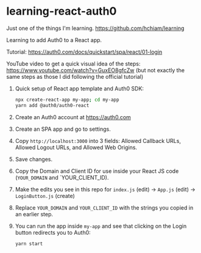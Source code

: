 # learning-react-auth0

Just one of the things I'm learning. <https://github.com/hchiam/learning>

Learning to add Auth0 to a React app.

Tutorial: <https://auth0.com/docs/quickstart/spa/react/01-login>

YouTube video to get a quick visual idea of the steps: <https://www.youtube.com/watch?v=GuxEO8gfcZw> (but not exactly the same steps as those I did following the official tutorial)

1. Quick setup of React app template and Auth0 SDK:

   ```bash
   npx create-react-app my-app; cd my-app
   yarn add @auth0/auth0-react
   ```

2. Create an Auth0 account at <https://auth0.com>
3. Create an SPA app and go to settings.
4. Copy `http://localhost:3000` into 3 fields: Allowed Callback URLs, Allowed Logout URLs, and Allowed Web Origins.
5. Save changes.
6. Copy the Domain and Client ID for use inside your React JS code (`YOUR_DOMAIN` and `YOUR_CLIENT_ID).
7. Make the edits you see in this repo for `index.js` (edit) -> `App.js` (edit) -> `LoginButton.js` (create)
8. Replace `YOUR_DOMAIN` and `YOUR_CLIENT_ID` with the strings you copied in an earlier step.
9. You can run the app inside `my-app` and see that clicking on the Login button redirects you to Auth0:

   ```bash
   yarn start
   ```
